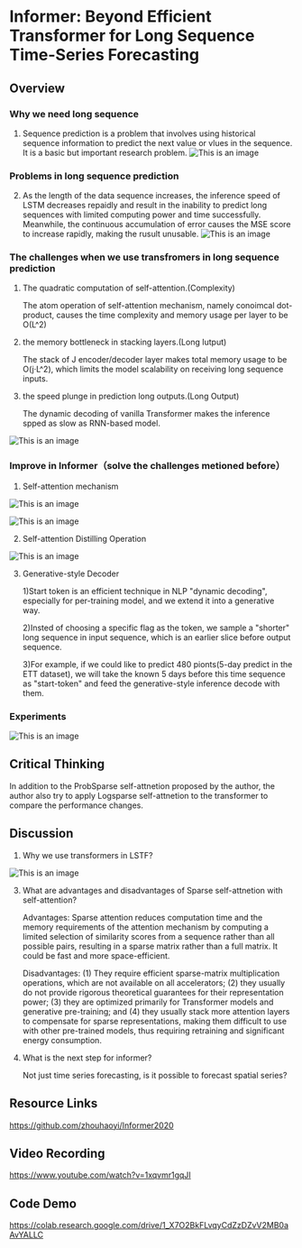 # Informer: Beyond Efficient Transformer for Long Sequence Time-Series Forecasting

## Overview

### Why we need long sequence
1. Sequence prediction is a problem that involves using historical sequence information to predict the next value or vlues in the sequence. It is a basic but important research problem.
![This is an image](img/img1.png)


### Problems in long sequence prediction
2. As the length of the data sequence increases, the inference speed of LSTM decreases repaidly and result in the inability to predict long sequences with limited computing power and time successfully. Meanwhile, the continuous accumulation of error causes the MSE score to increase rapidly, making the rusult unusable.
![This is an image](img/img2.png)


### The challenges when we use transfromers in long sequence prediction

1. The quadratic computation of self-attention.(Complexity)

   The atom operation of self-attention mechanism, namely conoimcal dot-product, causes the time complexity and memory usage per layer to be O(L^2)


2. the memory bottleneck in stacking layers.(Long Iutput)

   The stack of J encoder/decoder layer makes total memory usage to be O(j·L^2), which limits the model scalability on receiving long sequence inputs.
   

3. the speed plunge in prediction long outputs.(Long Output)

   The dynamic decoding of vanilla Transformer makes the inference spped as slow as RNN-based model.


![This is an image](img/img3.png)


### Improve in Informer（solve the challenges metioned before）

1. Self-attention mechanism

![This is an image](img/img4.png)

![This is an image](img/img5.png)

2. Self-attention Distilling Operation

![This is an image](img/img6.png)

3. Generative-style Decoder

   1)Start token is an efficient technique in NLP "dynamic decoding", especially for per-training model, and we extend it into a generative way.
   
   2)Insted of choosing a specific flag as the token, we sample a "shorter" long sequence in input sequence, which is an earlier slice before output sequence.
   
   3)For example, if we could like to predict 480 pionts(5-day predict in the ETT dataset), we will take the known 5 days before this time sequence as "start-token" and feed the generative-style inference decode with them.
   
   
### Experiments 

![This is an image](img/img10.png)

## Critical Thinking

In addition to the ProbSparse self-attnetion proposed by the author, the author also try to apply Logsparse self-attnetion to the transformer to compare the performance changes.



## Discussion
1. Why we use transformers in LSTF?

![This is an image](img/img11.png)

3. What are advantages and disadvantages  of Sparse self-attnetion with self-attention?

   Advantages: Sparse attention reduces computation time and the memory requirements of the attention mechanism by computing a limited selection of similarity scores from a sequence rather than all possible pairs, resulting in a sparse matrix rather than a full matrix. It could be fast and more space-efficient.

   Disadvantages:  (1) They require efficient sparse-matrix multiplication operations, which are not available on all accelerators; (2) they usually do not provide rigorous theoretical guarantees for their representation power; (3) they are optimized primarily for Transformer models and generative pre-training; and (4) they usually stack more attention layers to compensate for sparse representations, making them difficult to use with other pre-trained models, thus requiring retraining and significant energy consumption. 

5. What is the next step for informer?

   Not just time series forecasting, is it possible to forecast spatial series?

## Resource Links

https://github.com/zhouhaoyi/Informer2020


## Video Recording

https://www.youtube.com/watch?v=1xqvmr1gqJI


## Code Demo

https://colab.research.google.com/drive/1_X7O2BkFLvqyCdZzDZvV2MB0aAvYALLC

